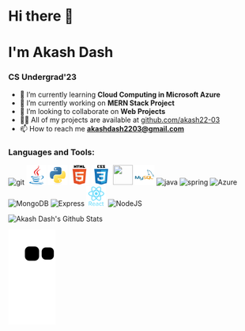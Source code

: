 
# Hi there 👋
<h1>I'm Akash Dash</h1>
<h3>CS Undergrad'23</h3>



<!--<p align="left"> <img src="https://komarev.com/ghpvc/?username=akash22-03&label=Profile%20views&color=0e75b6&style=flat" alt="Akash Dash" /> </p>-->

- 🌱 I’m currently learning **Cloud Computing in Microsoft Azure**
- 🔭 I’m currently working on **MERN Stack Project**
- 👯 I’m looking to collaborate on **Web Projects**
- 👨‍💻 All of my projects are available at [github.com/akash22-03](https://github.com/akash22-03)
- 📫 How to reach me **akashdash2203@gmail.com**

<h3 align="left">Languages and Tools:</h3>
<p align="left"> 
    <a><img src="https://www.vectorlogo.zone/logos/git-scm/git-scm-icon.svg" alt="git" width="40" height="40"></a>
    <a><img src="https://raw.githubusercontent.com/devicons/devicon/master/icons/java/java-original.svg" alt="java" width="40" height="40"></a> 
    <a><img src="https://raw.githubusercontent.com/devicons/devicon/master/icons/python/python-original.svg" alt="python" width="40" height="40"></a>
    <a><img src="https://raw.githubusercontent.com/devicons/devicon/master/icons/html5/html5-original-wordmark.svg" alt="html5" width="40" height="40"></a>
    <a><img src="https://raw.githubusercontent.com/devicons/devicon/master/icons/css3/css3-original-wordmark.svg" alt="css3" width="40" height="40"></a> 
    <a><img src="https://upload.vectorlogo.zone/logos/javascript/images/239ec8a4-163e-4792-83b6-3f6d96911757.svg" width="40" height="40"></a>
    <a><img src="https://raw.githubusercontent.com/devicons/devicon/master/icons/mysql/mysql-original-wordmark.svg" alt="mysql" width="40" height="40"></a>
    <a><img src="https://www.vectorlogo.zone/logos/sqlite/sqlite-icon.svg" alt="java" width="40" height="40"></a> 
    <a><img src="https://www.vectorlogo.zone/logos/springio/springio-icon.svg" alt="spring" width="40" height="40"></a>
    <a><img src="https://www.vectorlogo.zone/logos/microsoft_azure/microsoft_azure-icon.svg" alt="Azure" width="40" height="40"></a>
    <a><img src="https://www.vectorlogo.zone/logos/mongodb/mongodb-icon.svg" alt="MongoDB" width="40" height="40"></a>
    <a><img src="https://www.vectorlogo.zone/logos/expressjs/expressjs-icon.svg" alt="Express" width="40" height="40"></a>
    <a><img src="https://raw.githubusercontent.com/devicons/devicon/master/icons/react/react-original-wordmark.svg" alt="react" width="40" height="40"></a>
    <a><img src="https://www.vectorlogo.zone/logos/nodejs/nodejs-icon.svg" alt="NodeJS" width="40" height="40"></a>
</p>

![Akash Dash's Github Stats](https://github-readme-stats.vercel.app/api?username=akash22-03&show_icons=true_color=fff&icon_color=79ff97&text_color=9f9f9f&bg_color=151515)
<!--p><img align="left" src="https://github-readme-stats.vercel.app/api/top-langs?username=akash22-03&show_icons=true&locale=en&layout=compact" alt="akash22-03" /></p-->

![Snake animation](https://github.com/rafaballerini/rafaballerini/blob/output/github-contribution-grid-snake.svg)

